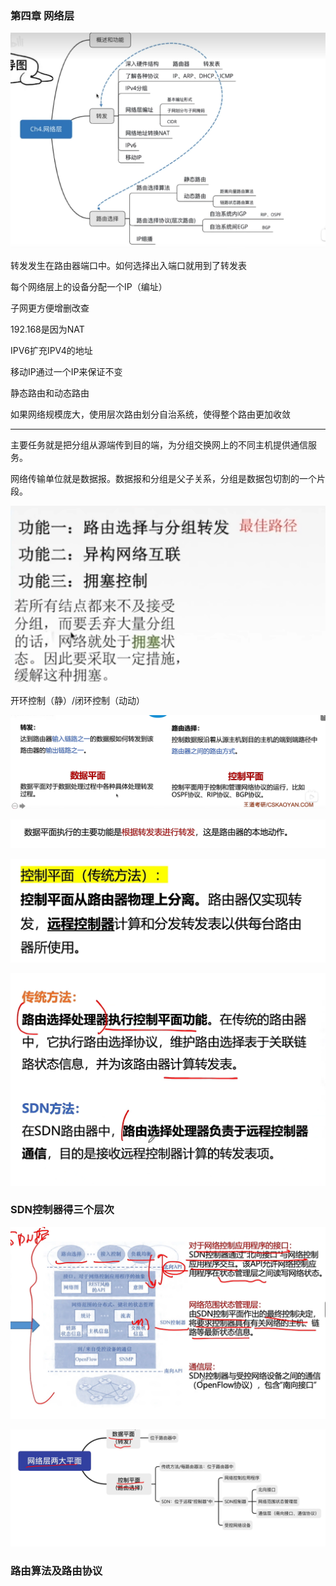 ### 第四章 网络层

![image-20231225194920552](./assets/image-20231225194920552.png)

转发发生在路由器端口中。如何选择出入端口就用到了转发表

每个网络层上的设备分配一个IP（编址）

子网更方便增删改查

192.168是因为NAT

IPV6扩充IPV4的地址

移动IP通过一个IP来保证不变



静态路由和动态路由

如果网络规模庞大，使用层次路由划分自治系统，使得整个路由更加收敛

------

主要任务就是把分组从源端传到目的端，为分组交换网上的不同主机提供通信服务。

网络传输单位就是数据报。数据报和分组是父子关系，分组是数据包切割的一个片段。

![image-20231225200006249](./assets/image-20231225200006249.png)

开环控制（静）/闭环控制（动动）

![image-20231225220515260](./assets/image-20231225220515260.png)

![image-20231225220851666](./assets/image-20231225220851666.png)

![image-20231225222433006](./assets/image-20231225222433006.png)

![image-20231225222517288](./assets/image-20231225222517288.png)

### SDN控制器得三个层次



![image-20231225224250703](./assets/image-20231225224250703.png)

![image-20231225224518940](./assets/image-20231225224518940.png)

### 路由算法及路由协议



